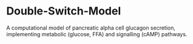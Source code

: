 # Double-Switch-Model
A computational model of pancreatic alpha cell glucagon secretion, implementing metabolic (glucose, FFA) and signalling (cAMP) pathways.
